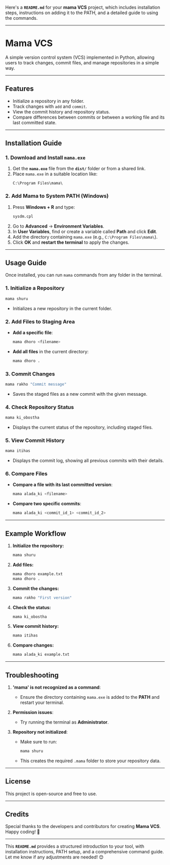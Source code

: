 Here's a **`README.md`** for your **mama VCS** project, which includes installation steps, instructions on adding it to the PATH, and a detailed guide to using the commands.

---

# **Mama VCS**  
A simple version control system (VCS) implemented in Python, allowing users to track changes, commit files, and manage repositories in a simple way.

---

## **Features**
- Initialize a repository in any folder.
- Track changes with `add` and `commit`.
- View the commit history and repository status.
- Compare differences between commits or between a working file and its last committed state.

---

## **Installation Guide**

### **1. Download and Install `mama.exe`**
1. Get the **`mama.exe`** file from the **`dist/`** folder or from a shared link.
2. Place `mama.exe` in a suitable location like:
   ```
   C:\Program Files\mama\
   ```

### **2. Add Mama to System PATH (Windows)**
1. Press **Windows + R** and type:
   ```bash
   sysdm.cpl
   ```
2. Go to **Advanced** → **Environment Variables**.
3. In **User Variables**, find or create a variable called **Path** and click **Edit**.
4. Add the directory containing `mama.exe` (e.g., `C:\Program Files\mama\`).
5. Click **OK** and **restart the terminal** to apply the changes.

---

## **Usage Guide**

Once installed, you can run `mama` commands from any folder in the terminal.

### **1. Initialize a Repository**
```bash
mama shuru
```
- Initializes a new repository in the current folder.

### **2. Add Files to Staging Area**
- **Add a specific file**:
   ```bash
   mama dhoro <filename>
   ```
- **Add all files** in the current directory:
   ```bash
   mama dhoro .
   ```

### **3. Commit Changes**
```bash
mama rakho "Commit message"
```
- Saves the staged files as a new commit with the given message.

### **4. Check Repository Status**
```bash
mama ki_obostha
```
- Displays the current status of the repository, including staged files.

### **5. View Commit History**
```bash
mama itihas
```
- Displays the commit log, showing all previous commits with their details.

### **6. Compare Files**
- **Compare a file with its last committed version**:
   ```bash
   mama alada_ki <filename>
   ```
- **Compare two specific commits**:
   ```bash
   mama alada_ki <commit_id_1> <commit_id_2>
   ```

---

## **Example Workflow**

1. **Initialize the repository:**
   ```bash
   mama shuru
   ```

2. **Add files:**
   ```bash
   mama dhoro example.txt
   mama dhoro .
   ```

3. **Commit the changes:**
   ```bash
   mama rakho "First version"
   ```

4. **Check the status:**
   ```bash
   mama ki_obostha
   ```

5. **View commit history:**
   ```bash
   mama itihas
   ```

6. **Compare changes:**
   ```bash
   mama alada_ki example.txt
   ```

---

## **Troubleshooting**
1. **'mama' is not recognized as a command**:
   - Ensure the directory containing `mama.exe` is added to the **PATH** and restart your terminal.

2. **Permission issues**:
   - Try running the terminal as **Administrator**.

3. **Repository not initialized**:
   - Make sure to run:
     ```bash
     mama shuru
     ```
   - This creates the required `.mama` folder to store your repository data.

---

## **License**
This project is open-source and free to use.

---

## **Credits**
Special thanks to the developers and contributors for creating **Mama VCS**. Happy coding! 🎉

---

This **`README.md`** provides a structured introduction to your tool, with installation instructions, PATH setup, and a comprehensive command guide. Let me know if any adjustments are needed! 😊